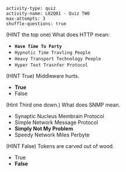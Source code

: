 ```c-lms
activity-type: quiz
activity-name: L02Q01 - Quiz TWO
max-attempts: 3
shuffle-questions: true
```

(HINT the top one)
What does HTTP mean:
- **`Have Time To Party`**
- `Hypnotic Time Travling People`
- `Heavy Transport Technology People`
- `Hyper Text Trasnfer Protocol`

(HINT True)
Middleware hurts.
- **True**
- False

(Hint Third one down.)
What does SNMP mean.
- Synaptic Nucleus Membrain Protocol
- Simple Network Message Protocol
- **Simply Not My Problem**
- Speedy Network Miles Perbyte

(HINT False)
Tokens are carved out of wood.
- True
- **False**